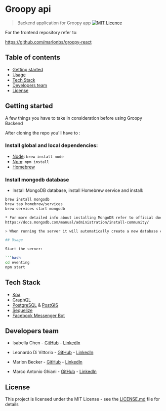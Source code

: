 # Groopy api
> Backend application for Groopy app
[![MIT Licence](https://badges.frapsoft.com/os/mit/mit.svg?v=103)](https://opensource.org/licenses/mit-license.php)

For the frontend repository refer to:

https://github.com/marlonbs/groopy-react

## Table of contents

* [Getting started](#getting-started)
* [Usage](#usage)
* [Tech Stack](#tech-stack)
* [Developers team](#developers-team)
* [License](#license)

## Getting started

A few things you have to take in consideration before using Groopy Backend

After cloning the repo you'll have to :

### Install global and local dependencies:

* [Node](https://nodejs.org/en/): `brew install node`
* [Npm](https://www.npmjs.com/): `npm install`
* [Homebrew](https://brew.sh/)

### Install mongodb database

* Install MongoDB database, install Homebrew service and install:

```bash
brew install mongodb
brew tap homebrew/services
brew services start mongodb

* For more detailed info about installing MongoDB refer to official documentation:
https://docs.mongodb.com/manual/administration/install-community/

> When running the server it will automatically create a new database called 

## Usage

Start the server:

```bash
cd eventing
npm start
```

## Tech Stack

* [Koa](https://koajs.com/)
* [GraphQL](https://graphql.org/)
* [PostgreSQL](https://www.postgresql.org/) & [PostGIS](https://postgis.net/)
* [Sequelize](http://docs.sequelizejs.com/)
* [Facebook Messenger Bot](https://messenger.fb.com/)

## Developers team

* Isabella Chen - [GitHub](https://github.com/isabellachen) - [LinkedIn](https://www.linkedin.com/in/isabella-chen-3196504/)

* Leonardo Di Vittorio - [GitHub](https://github.com/Leon31) - [LinkedIn](https://www.linkedin.com/in/leonardo-di-vittorio/)

* Marlon Becker - [GitHub](https://github.com/marlonbs) - [LinkedIn](https://www.linkedin.com/in/marlon-becker-santos-07ab52a)

* Marco Antonio Ghiani - [GitHub](https://github.com/marcoantonioghiani01) - [LinkedIn](https://www.linkedin.com/in/marcoantonioghiani/)

## License

This project is licensed under the MIT License - see the [LICENSE.md](https://github.com/marcoantonioghiani01/eventing/blob/master/LICENSE) file for details
